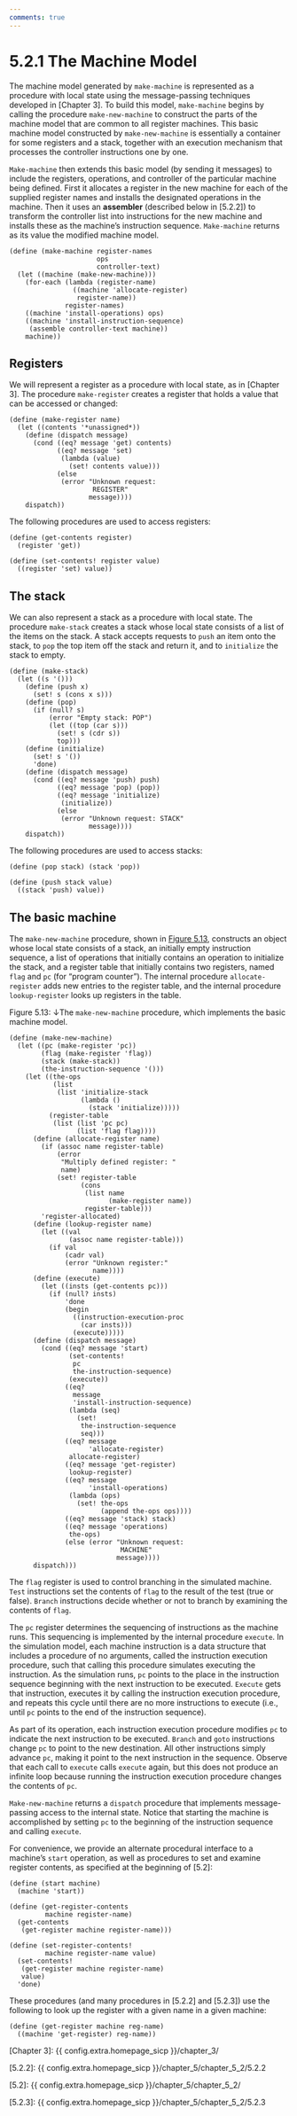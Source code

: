 ```yaml
---
comments: true
---
```


# 5.2.1 The Machine Model
The machine model generated by `make-machine` is represented as a procedure with local state using the message-passing techniques developed in [Chapter 3]. To build this model, `make-machine` begins by calling the procedure `make-new-machine` to construct the parts of the machine model that are common to all register machines. This basic machine model constructed by `make-new-machine` is essentially a container for some registers and a stack, together with an execution mechanism that processes the controller instructions one by one.

`Make-machine` then extends this basic model (by sending it messages) to include the registers, operations, and controller of the particular machine being defined. First it allocates a register in the new machine for each of the supplied register names and installs the designated operations in the machine. Then it uses an **assembler** (described below in [5.2.2]) to transform the controller list into instructions for the new machine and installs these as the machine’s instruction sequence. `Make-machine` returns as its value the modified machine model.

```
(define (make-machine register-names 
                      ops 
                      controller-text)
  (let ((machine (make-new-machine)))
    (for-each (lambda (register-name)
                ((machine 'allocate-register) 
                 register-name))
              register-names)
    ((machine 'install-operations) ops)
    ((machine 'install-instruction-sequence)
     (assemble controller-text machine))
    machine))
```

## Registers

We will represent a register as a procedure with local state, as in [Chapter 3]. The procedure `make-register` creates a register that holds a value that can be accessed or changed:

```
(define (make-register name)
  (let ((contents '*unassigned*))
    (define (dispatch message)
      (cond ((eq? message 'get) contents)
            ((eq? message 'set)
             (lambda (value) 
               (set! contents value)))
            (else
             (error "Unknown request: 
                     REGISTER"
                    message))))
    dispatch))
```

The following procedures are used to access registers:

```
(define (get-contents register)
  (register 'get))

(define (set-contents! register value)
  ((register 'set) value))
```

## The stack

We can also represent a stack as a procedure with local state. The procedure `make-stack` creates a stack whose local state consists of a list of the items on the stack. A stack accepts requests to `push` an item onto the stack, to `pop` the top item off the stack and return it, and to `initialize` the stack to empty.

```
(define (make-stack)
  (let ((s '()))
    (define (push x)
      (set! s (cons x s)))
    (define (pop)
      (if (null? s)
          (error "Empty stack: POP")
          (let ((top (car s)))
            (set! s (cdr s))
            top)))
    (define (initialize)
      (set! s '())
      'done)
    (define (dispatch message)
      (cond ((eq? message 'push) push)
            ((eq? message 'pop) (pop))
            ((eq? message 'initialize) 
             (initialize))
            (else 
             (error "Unknown request: STACK"
                    message))))
    dispatch))
```

The following procedures are used to access stacks:

```
(define (pop stack) (stack 'pop))

(define (push stack value)
  ((stack 'push) value))
```

## The basic machine

The `make-new-machine` procedure, shown in [Figure 5.13](#Figure5.13), constructs an object whose local state consists of a stack, an initially empty instruction sequence, a list of operations that initially contains an operation to initialize the stack, and a register table that initially contains two registers, named `flag` and `pc` (for “program counter”). The internal procedure `allocate-register` adds new entries to the register table, and the internal procedure `lookup-register` looks up registers in the table.

<div id="Figure5.13" markdown>

Figure 5.13: ↓The `make-new-machine` procedure, which implements the basic machine model.

```
(define (make-new-machine)
  (let ((pc (make-register 'pc))
        (flag (make-register 'flag))
        (stack (make-stack))
        (the-instruction-sequence '()))
    (let ((the-ops
           (list 
            (list 'initialize-stack
                  (lambda () 
                    (stack 'initialize)))))
          (register-table
           (list (list 'pc pc) 
                 (list 'flag flag))))
      (define (allocate-register name)
        (if (assoc name register-table)
            (error 
             "Multiply defined register: " 
             name)
            (set! register-table
                  (cons 
                   (list name 
                         (make-register name))
                   register-table)))
        'register-allocated)
      (define (lookup-register name)
        (let ((val 
               (assoc name register-table)))
          (if val
              (cadr val)
              (error "Unknown register:" 
                     name))))
      (define (execute)
        (let ((insts (get-contents pc)))
          (if (null? insts)
              'done
              (begin
                ((instruction-execution-proc 
                  (car insts)))
                (execute)))))
      (define (dispatch message)
        (cond ((eq? message 'start)
               (set-contents! 
                pc
                the-instruction-sequence)
               (execute))
              ((eq? 
                message 
                'install-instruction-sequence)
               (lambda (seq) 
                 (set! 
                  the-instruction-sequence 
                  seq)))
              ((eq? message 
                    'allocate-register) 
               allocate-register)
              ((eq? message 'get-register) 
               lookup-register)
              ((eq? message 
                    'install-operations)
               (lambda (ops) 
                 (set! the-ops 
                       (append the-ops ops))))
              ((eq? message 'stack) stack)
              ((eq? message 'operations) 
               the-ops)
              (else (error "Unknown request: 
                            MACHINE"
                           message))))
      dispatch)))
```
</div>

The `flag` register is used to control branching in the simulated machine. `Test` instructions set the contents of `flag` to the result of the test (true or false). `Branch` instructions decide whether or not to branch by examining the contents of `flag`.

The `pc` register determines the sequencing of instructions as the machine runs. This sequencing is implemented by the internal procedure `execute`. In the simulation model, each machine instruction is a data structure that includes a procedure of no arguments, called the instruction execution procedure, such that calling this procedure simulates executing the instruction. As the simulation runs, `pc` points to the place in the instruction sequence beginning with the next instruction to be executed. `Execute` gets that instruction, executes it by calling the instruction execution procedure, and repeats this cycle until there are no more instructions to execute (i.e., until `pc` points to the end of the instruction sequence).

As part of its operation, each instruction execution procedure modifies `pc` to indicate the next instruction to be executed. `Branch` and `goto` instructions change `pc` to point to the new destination. All other instructions simply advance `pc`, making it point to the next instruction in the sequence. Observe that each call to `execute` calls `execute` again, but this does not produce an infinite loop because running the instruction execution procedure changes the contents of `pc`.

`Make-new-machine` returns a `dispatch` procedure that implements message-passing access to the internal state. Notice that starting the machine is accomplished by setting `pc` to the beginning of the instruction sequence and calling `execute`.

For convenience, we provide an alternate procedural interface to a machine’s `start` operation, as well as procedures to set and examine register contents, as specified at the beginning of [5.2]:

```
(define (start machine)
  (machine 'start))

(define (get-register-contents 
         machine register-name)
  (get-contents 
   (get-register machine register-name)))

(define (set-register-contents! 
         machine register-name value)
  (set-contents! 
   (get-register machine register-name) 
   value)
  'done)
```

These procedures (and many procedures in [5.2.2] and [5.2.3]) use the following to look up the register with a given name in a given machine:

```
(define (get-register machine reg-name)
  ((machine 'get-register) reg-name))
```

  [Chapter 3]: {{ config.extra.homepage_sicp }}/chapter_3/

  [5.2.2]: {{ config.extra.homepage_sicp }}/chapter_5/chapter_5_2/5.2.2

  [5.2]: {{ config.extra.homepage_sicp }}/chapter_5/chapter_5_2/

  [5.2.3]: {{ config.extra.homepage_sicp }}/chapter_5/chapter_5_2/5.2.3